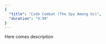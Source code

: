 ```yaml
---
{
  "title": "Code Combat (The Spy Among Us)",
  "duration": "9:99"
}
---
```


Here comes description
